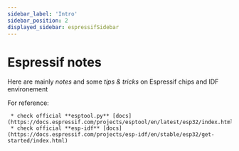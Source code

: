 ```yaml
---
sidebar_label: 'Intro'
sidebar_position: 2
displayed_sidebar: espressifSidebar
---
```


# Espressif notes

Here are mainly *notes* and some *tips & tricks* on Espressif chips and IDF environement

For reference:

     * check official **esptool.py** [docs](https://docs.espressif.com/projects/esptool/en/latest/esp32/index.html).
     * check official **esp-idf** [docs](https://docs.espressif.com/projects/esp-idf/en/stable/esp32/get-started/index.html)